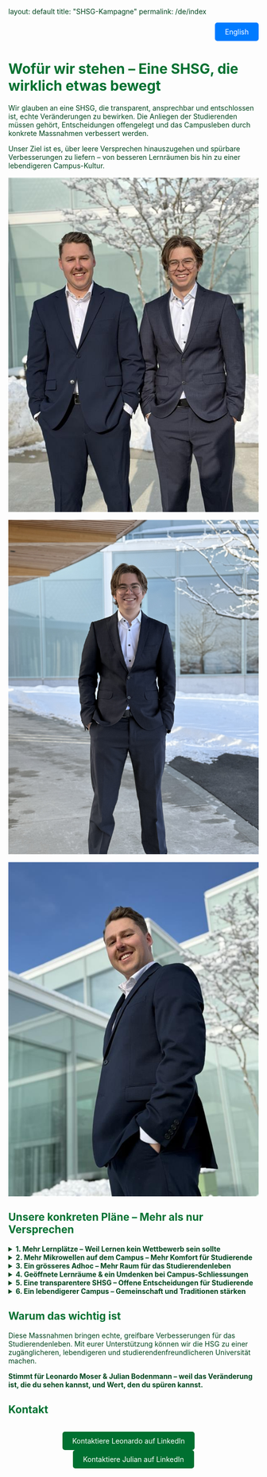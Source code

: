layout: default
title: "SHSG-Kampagne"
permalink: /de/index

<!-- Language Switcher Button -->
<div style="text-align: right; margin-bottom: 1rem;">
  <a href="SHSG_election25/" style="display: inline-block; padding: 10px 20px; background-color: #007bff; color: #fff; text-decoration: none; border-radius: 5px;">
    English
  </a>
</div>

<!-- Inline CSS styles -->
<style>
  /* Only main headings (h1 and h2) are green */
  h1, h2 {
    color: #007030;
  }
  /* Normal text: paragraphs, list items, and summaries are dark green */
  p, li, summary {
    color: #01451e;
  }
  /* Spacing for bullet list items */
  li {
    margin-bottom: 10px;
  }
  /* Responsive images */
  img {
    max-width: 100%;
    height: auto;
    display: block;
    margin: 1rem auto;
  }
  /* Pointer cursor for dropdown summaries */
  summary {
    cursor: pointer;
  }
</style>

<h1>Wofür wir stehen – Eine SHSG, die wirklich etwas bewegt</h1>

<p>
  Wir glauben an eine SHSG, die transparent, ansprechbar und entschlossen ist, echte Veränderungen zu bewirken. Die Anliegen der Studierenden müssen gehört, Entscheidungen offengelegt und das Campusleben durch konkrete Massnahmen verbessert werden.
</p>

<p>
  Unser Ziel ist es, über leere Versprechen hinauszugehen und spürbare Verbesserungen zu liefern – von besseren Lernräumen bis hin zu einer lebendigeren Campus-Kultur.
</p>

<!-- Insert your images below -->
<img src="images/Image1.jpeg" alt="Campaign Image 1">
<img src="images/Image2.jpeg" alt="Campaign Image 2">
<img src="images/Image3.jpeg" alt="Campaign Image 3">

<h2>Unsere konkreten Pläne – Mehr als nur Versprechen</h2>

<details>
  <summary><strong>1. Mehr Lernplätze – Weil Lernen kein Wettbewerb sein sollte</strong></summary>
  <p>
    Mit 10.000 Studierenden, aber nur 5.000 Lernplätzen, ist die Suche nach einem Platz zum Lernen ein täglicher Kampf.
  </p>
  <p>Wir werden:</p>
  <ul>
    <li>✅ Die Kapazität der Lernplätze durch Optimierung bestehender Räume und die Schaffung neuer Plätze erweitern.</li>
    <li>✅ Mit der Universität zusammenarbeiten, um ungenutzte Räume besser zu nutzen.</li>
  </ul>
</details>

<details>
  <summary><strong>2. Mehr Mikrowellen auf dem Campus – Mehr Komfort für Studierende</strong></summary>
  <p>
    Die derzeitige Anzahl an Mikrowellen reicht nicht aus – lange Wartezeiten sind die Folge.
  </p>
  <p>Wir werden:</p>
  <ul>
    <li>✅ Zusätzliche Mikrowellen an wichtigen Standorten, insbesondere in der Mensa A, bereitstellen.</li>
    <li>✅ Eine bessere Verteilung auf dem Campus sicherstellen, damit alle Studierenden schnellen Zugang haben.</li>
  </ul>
</details>

<details>
  <summary><strong>3. Ein grösseres Adhoc – Mehr Raum für das Studierendenleben</strong></summary>
  <p>
    Das Adhoc ist ein zentraler Ort der studentischen Kultur, doch seine Grösse schränkt die Teilnahmemöglichkeiten stark ein.
  </p>
  <p>Wir werden:</p>
  <ul>
    <li>✅ Das Adhoc ausbauen, um mehr Studierenden Platz zu bieten.</li>
    <li>✅ Den Zugang zu Veranstaltungen verbessern, sodass niemand ausgeschlossen wird.</li>
    <li>✅ Die Campus-Kultur durch mehr Raum für Engagement und Austausch stärken.</li>
  </ul>
</details>

<details>
  <summary><strong>4. Geöffnete Lernräume &amp; ein Umdenken bei Campus-Schliessungen</strong></summary>
  <p>
    Dieses Jahr waren Lernräume während der Prüfungsphase zwei Wochen lang nicht zugänglich – ein unnötiger Nachteil für Studierende.
  </p>
  <p>Wir werden:</p>
  <ul>
    <li>✅ Sicherstellen, dass Co-Working-Spaces während der Lernphasen offen bleiben.</li>
    <li>✅ Für eine erweiterte Zugänglichkeit der Universität in kritischen Zeiten eintreten.</li>
    <li>✅ Mit der Uni-Verwaltung verhandeln, um eine vollständige Campusschliessung über Weihnachten zu verhindern.</li>
  </ul>
</details>

<details>
  <summary><strong>5. Eine transparentere SHSG – Offene Entscheidungen für Studierende</strong></summary>
  <p>
    Die SHSG vertritt alle Studierenden, doch wichtige Entscheidungen werden oft hinter verschlossenen Türen und ohne ausreichende studentische Mitbestimmung getroffen.
  </p>
  <p>Wir werden:</p>
  <ul>
    <li>✅ Für offene und zugängliche SHSG-Sitzungen sorgen, bei denen Studierende direkt mit der Leitung interagieren können.</li>
    <li>✅ Klare Updates zu wichtigen Entscheidungen durch leicht zugängliche Zusammenfassungen und Q&amp;A-Sessions bereitstellen.</li>
    <li>✅ Mehr studentische Mitbestimmung in zentralen Entscheidungsprozessen ermöglichen, damit alle ihre Universität aktiv mitgestalten können.</li>
  </ul>
</details>

<details>
  <summary><strong>6. Ein lebendigerer Campus – Gemeinschaft und Traditionen stärken</strong></summary>
  <p>
    Das Unileben besteht aus mehr als nur dem Studium.
  </p>
  <p>Wir werden:</p>
  <ul>
    <li>✅ Mehr interaktive Studierendenräume schaffen.</li>
    <li>✅ Mehr Networking- und Kulturveranstaltungen organisieren.</li>
    <li>✅ Die Weihnachtsveranstaltung am Square fortsetzen und zu einer jährlichen Tradition machen, die Studierende zusammenbringt und das Gemeinschaftsgefühl stärkt.</li>
  </ul>
</details>

<h2>Warum das wichtig ist</h2>

<p>
  Diese Massnahmen bringen echte, greifbare Verbesserungen für das Studierendenleben. Mit eurer Unterstützung können wir die HSG zu einer zugänglicheren, lebendigeren und studierendenfreundlicheren Universität machen.
</p>

<p>
  <strong>Stimmt für Leonardo Moser &amp; Julian Bodenmann – weil das Veränderung ist, die du sehen kannst, und Wert, den du spüren kannst.</strong>
</p>

<h2>Kontakt</h2>

<div style="text-align: center; margin-top: 2rem;">
  <a href="https://www.linkedin.com/in/leonardo-moser-835755209/" target="_blank" style="display: inline-block; padding: 10px 20px; margin-right: 20px; background-color: #007030; color: #fff; text-decoration: none; border-radius: 5px;">
    Kontaktiere Leonardo auf LinkedIn
  </a>
  <a href="https://www.linkedin.com/in/julian-bodenmann-976040299/" target="_blank" style="display: inline-block; padding: 10px 20px; background-color: #007030; color: #fff; text-decoration: none; border-radius: 5px;">
    Kontaktiere Julian auf LinkedIn
  </a>
</div>
